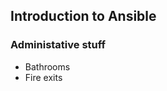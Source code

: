 ## Introduction to Ansible <!-- .slide: class="title-slide" --> <!-- .element: class="orange" -->



### Administative stuff
* Bathrooms
* Fire exits

